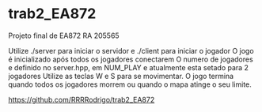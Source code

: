 # trab2_EA872
Projeto final de EA872 RA 205565

Utilize ./server para iniciar o servidor e ./client para iniciar o jogador
O jogo é inicializado após todos os jogadores conectarem
O numero de jogadores e definido no server.hpp, em NUM_PLAY e atualmente esta setado para 2 jogadores
Utilize as teclas W e S para se movimentar.
O jogo termina quando todos os jogadores morrem ou quando o mapa atinge o seu limite.

https://github.com/RRRRodrigo/trab2_EA872
